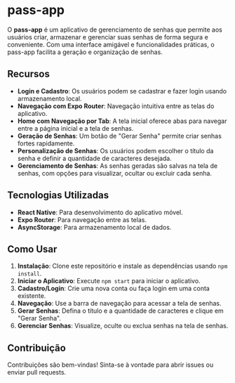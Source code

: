 # pass-app

O **pass-app** é um aplicativo de gerenciamento de senhas que permite aos usuários criar, armazenar e gerenciar suas senhas de forma segura e conveniente. Com uma interface amigável e funcionalidades práticas, o pass-app facilita a geração e organização de senhas.

## Recursos

- **Login e Cadastro**: Os usuários podem se cadastrar e fazer login usando armazenamento local.
- **Navegação com Expo Router**: Navegação intuitiva entre as telas do aplicativo.
- **Home com Navegação por Tab**: A tela inicial oferece abas para navegar entre a página inicial e a tela de senhas.
- **Geração de Senhas**: Um botão de "Gerar Senha" permite criar senhas fortes rapidamente.
- **Personalização de Senhas**: Os usuários podem escolher o título da senha e definir a quantidade de caracteres desejada.
- **Gerenciamento de Senhas**: As senhas geradas são salvas na tela de senhas, com opções para visualizar, ocultar ou excluir cada senha.

## Tecnologias Utilizadas

- **React Native**: Para desenvolvimento do aplicativo móvel.
- **Expo Router**: Para navegação entre as telas.
- **AsyncStorage**: Para armazenamento local de dados.

## Como Usar

1. **Instalação**: Clone este repositório e instale as dependências usando `npm install`.
2. **Iniciar o Aplicativo**: Execute `npm start` para iniciar o aplicativo.
3. **Cadastro/Login**: Crie uma nova conta ou faça login em uma conta existente.
4. **Navegação**: Use a barra de navegação para acessar a tela de senhas.
5. **Gerar Senhas**: Defina o título e a quantidade de caracteres e clique em "Gerar Senha".
6. **Gerenciar Senhas**: Visualize, oculte ou exclua senhas na tela de senhas.

## Contribuição

Contribuições são bem-vindas! Sinta-se à vontade para abrir issues ou enviar pull requests.
